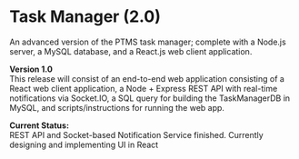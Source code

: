 # Task Manager (2.0)
An advanced version of the PTMS task manager; complete with a Node.js server, a MySQL database, and a React.js web client application.

**Version 1.0**  
This release will consist of an end-to-end web application consisting of a React web client application, a Node + Express REST API with real-time notifications via Socket.IO, a SQL query for building the TaskManagerDB in MySQL, and scripts/instructions for running the web app.

**Current Status:**  
REST API and Socket-based Notification Service finished. Currently designing and implementing UI in React
